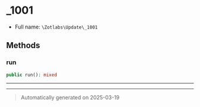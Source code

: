 
# _1001





* Full name: `\Zotlabs\Update\_1001`




## Methods


### run



```php
public run(): mixed
```












***


***
> Automatically generated on 2025-03-19

